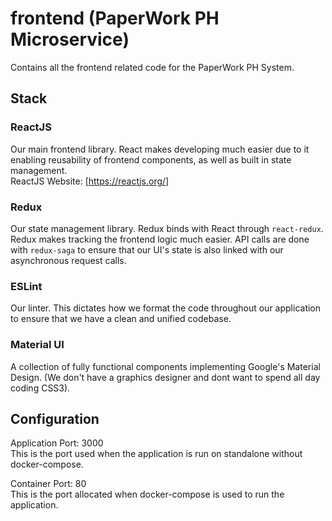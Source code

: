 # frontend (PaperWork PH Microservice) 
Contains all the frontend related code for the PaperWork PH System.

## Stack
### ReactJS
Our main frontend library. React makes developing much easier due to it enabling reusability of frontend components, as well as built in state management.  
ReactJS Website: [https://reactjs.org/]

### Redux
Our state management library. Redux binds with React through `react-redux`. Redux makes tracking the frontend logic much easier. API calls are done with `redux-saga` to ensure that our UI's state is also linked with our asynchronous request calls.

### ESLint
Our linter. This dictates how we format the code throughout our application to ensure that we have a clean and unified codebase.

### Material UI
A collection of fully functional components implementing Google's Material Design. (We don't have a graphics designer and dont want to spend all day coding CSS3).

## Configuration
Application Port: 3000  
This is the port used when the application is run on standalone without docker-compose.

Container Port: 80  
This is the port allocated when docker-compose is used to run the application.
